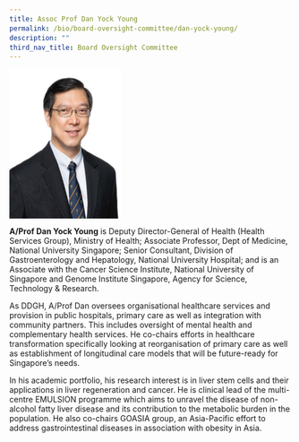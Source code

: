 ```yaml
---
title: Assoc Prof Dan Yock Young
permalink: /bio/board-oversight-committee/dan-yock-young/
description: ""
third_nav_title: Board Oversight Committee
---
```

<img src="/images/Bio/Board%20Oversight%20Committee/aprof-dan-young-nusmed.jpg" align="center" style="width:200px">

**A/Prof Dan Yock Young** is Deputy Director-General of Health (Health Services Group), Ministry of Health; Associate Professor, Dept of Medicine, National University Singapore; Senior Consultant, Division of Gastroenterology and Hepatology, National University Hospital; and is an Associate with the Cancer Science Institute, National University of Singapore and Genome Institute Singapore, Agency for Science, Technology &amp; Research.

As DDGH, A/Prof Dan oversees organisational healthcare services and provision in public hospitals, primary care as well as integration with community partners. This includes oversight of mental health and complementary health services. He co-chairs efforts in healthcare transformation specifically looking at reorganisation of primary care as well as establishment of longitudinal care models that will be future-ready for Singapore’s needs.

In his academic portfolio, his research interest is in liver stem cells and their applications in liver regeneration and cancer. He is clinical lead of the multi-centre EMULSION programme which aims to unravel the disease of non-alcohol fatty liver disease and its contribution to the metabolic burden in the population. He also co-chairs GOASIA group, an Asia-Pacific effort to address gastrointestinal diseases in association with obesity in Asia.